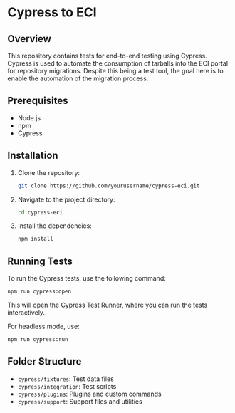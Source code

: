 # Cypress to ECI

## Overview

This repository contains tests for end-to-end testing using Cypress. Cypress is used to automate the consumption of tarballs into the ECI portal for repository migrations. Despite this being a test tool, the goal here is to enable the automation of the migration process.

## Prerequisites

- Node.js
- npm 
- Cypress

## Installation

1. Clone the repository:
    ```bash
    git clone https://github.com/yourusername/cypress-eci.git
    ```
2. Navigate to the project directory:
    ```bash
    cd cypress-eci
    ```
3. Install the dependencies:
    ```bash
    npm install
    ```

## Running Tests

To run the Cypress tests, use the following command:
```bash
npm run cypress:open
```
This will open the Cypress Test Runner, where you can run the tests interactively.

For headless mode, use:
```bash
npm run cypress:run
```

## Folder Structure

- `cypress/fixtures`: Test data files
- `cypress/integration`: Test scripts
- `cypress/plugins`: Plugins and custom commands
- `cypress/support`: Support files and utilities
